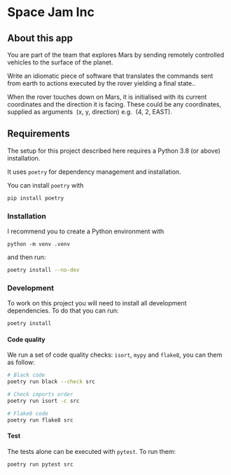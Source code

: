 # Space Jam Inc

## About this app

You are part of the team that explores Mars by sending remotely controlled vehicles to the surface of
the planet.

Write an idiomatic piece of software that translates the commands sent from earth to
actions executed by the rover yielding a final state..

When the rover touches down on Mars, it is initialised with its current coordinates and the direction
it is facing. These could be any coordinates, supplied as arguments ​ (x, y, direction)​ e.g. ​ (4,
2, EAST)​ .

## Requirements

The setup for this project described here requires a
Python 3.8 (or above) installation.

It uses `poetry` for dependency management and installation.

You can install `poetry` with

```bash
pip install poetry
```

### Installation

I recommend you to create a Python environment with

```
python -m venv .venv
```

and then run:

```bash
poetry install --no-dev
```

### Development

To work on this project you will need to install all development dependencies.
To do that you can run:

```bash
poetry install
```

#### Code quality

We run a set of code quality checks: `isort`, `mypy` and `flake8`, you can them as follow:

```bash
# Black code
poetry run black --check src

# Check imports order
poetry run isort -c src

# Flake8 code
poetry run flake8 src
```

#### Test

The tests alone can be executed with `pytest`. To run them:

```bash
poetry run pytest src
```
